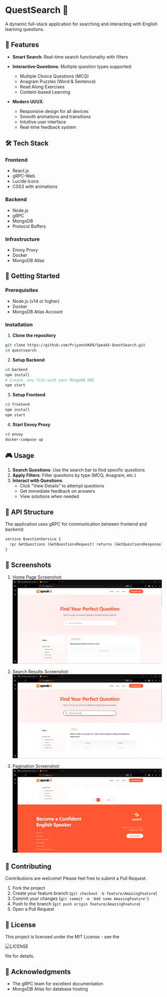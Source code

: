 # QuestSearch 🎯

A dynamic full-stack application for searching and interacting with English learning questions.

## 🌟 Features

- **Smart Search**: Real-time search functionality with filters
- **Interactive Questions**: Multiple question types supported:
  - Multiple Choice Questions (MCQ)
  - Anagram Puzzles (Word & Sentence)
  - Read Along Exercises
  - Content-based Learning

- **Modern UI/UX**: 
  - Responsive design for all devices
  - Smooth animations and transitions
  - Intuitive user interface
  - Real-time feedback system

## 🛠️ Tech Stack

### Frontend
- React.js
- gRPC-Web
- Lucide Icons
- CSS3 with animations

### Backend
- Node.js
- gRPC
- MongoDB
- Protocol Buffers

### Infrastructure
- Envoy Proxy
- Docker
- MongoDB Atlas

## 🚀 Getting Started

### Prerequisites
- Node.js (v14 or higher)
- Docker
- MongoDB Atlas Account

### Installation

1. **Clone the repository**
```bash
git clone https://github.com/PriyanshK09/SpeakX-QuestSearch.git
cd questsearch
```

2. **Setup Backend**
```bash
cd backend
npm install
# Create .env file with your MongoDB URI
npm start
```

3. **Setup Frontend**
```bash
cd frontend
npm install
npm start
```

4. **Start Envoy Proxy**
```bash
cd envoy
docker-compose up
```

## 🎮 Usage

1. **Search Questions**: Use the search bar to find specific questions
2. **Apply Filters**: Filter questions by type (MCQ, Anagram, etc.)
3. **Interact with Questions**: 
   - Click "View Details" to attempt questions
   - Get immediate feedback on answers
   - View solutions when needed

## 🔧 API Structure

The application uses gRPC for communication between frontend and backend:

```proto
service QuestionService {
  rpc GetQuestions (GetQuestionsRequest) returns (GetQuestionsResponse) {}
}
```

## 📱 Screenshots

1. Home Page Screenshot:
![Home Page](/HomePage1.png)

2. Search Results Screenshot:
![Search Results](/SearchFunction.png)

3. Pagination Screenshot:
![Pagination](/Pagination.png)

## 🤝 Contributing

Contributions are welcome! Please feel free to submit a Pull Request.

1. Fork the project
2. Create your feature branch (`git checkout -b feature/AmazingFeature`)
3. Commit your changes (`git commit -m 'Add some AmazingFeature'`)
4. Push to the branch (`git push origin feature/AmazingFeature`)
5. Open a Pull Request

## 📄 License

This project is licensed under the MIT License - see the 

![LICENSE](/LICENSE)

 file for details.

## 👏 Acknowledgments

- The gRPC team for excellent documentation
- MongoDB Atlas for database hosting